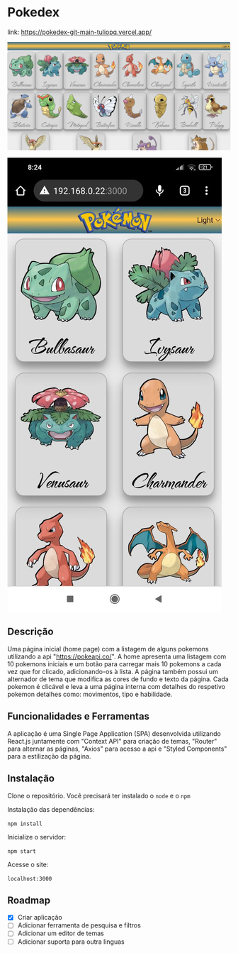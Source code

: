 # Pokedex
link: https://pokedex-git-main-tuliopq.vercel.app/


![preview](./preview-desktop.png)

![preview](./preview-mobile.jpg)

## Descrição

Uma página inicial (home page) com a listagem de alguns pokemons utilizando a api "https://pokeapi.co/". A home apresenta uma listagem com 10 pokemons iniciais e um botão para carregar mais 10 pokemons a cada vez que for clicado, adicionando-os à lista. A página também possui um alternador de tema que modifica as cores de fundo e texto da página. 
Cada pokemon é clicável e leva a uma página interna com detalhes do respetivo pokemon detalhes como: movimentos, tipo e habilidade.

## Funcionalidades e Ferramentas

A aplicação é uma Single Page Application (SPA) desenvolvida utilizando React.js juntamente com "Context API" para criação de temas, "Router" para alternar as páginas, "Axios" para acesso a api e "Styled Components" para a estilização da página.

## Instalação

Clone o repositório. Você precisará ter instalado o `node` e o `npm`

Instalação das dependências:

`npm install`

Inicialize o servidor:

`npm start`

Acesse o site:

`localhost:3000`

## Roadmap

- [x] Criar aplicação
- [ ] Adicionar ferramenta de pesquisa e filtros
- [ ] Adicionar um editor de temas
- [ ] Adicionar suporta para outra linguas 
